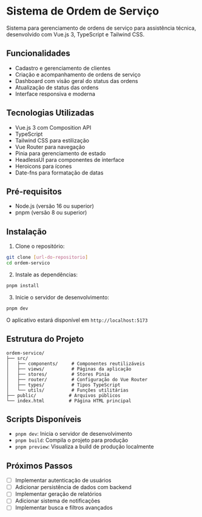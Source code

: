 # Sistema de Ordem de Serviço

Sistema para gerenciamento de ordens de serviço para assistência técnica, desenvolvido com Vue.js 3, TypeScript e Tailwind CSS.

## Funcionalidades

- Cadastro e gerenciamento de clientes
- Criação e acompanhamento de ordens de serviço
- Dashboard com visão geral do status das ordens
- Atualização de status das ordens
- Interface responsiva e moderna

## Tecnologias Utilizadas

- Vue.js 3 com Composition API
- TypeScript
- Tailwind CSS para estilização
- Vue Router para navegação
- Pinia para gerenciamento de estado
- HeadlessUI para componentes de interface
- Heroicons para ícones
- Date-fns para formatação de datas

## Pré-requisitos

- Node.js (versão 16 ou superior)
- pnpm (versão 8 ou superior)

## Instalação

1. Clone o repositório:
```bash
git clone [url-do-repositorio]
cd ordem-servico
```

2. Instale as dependências:
```bash
pnpm install
```

3. Inicie o servidor de desenvolvimento:
```bash
pnpm dev
```

O aplicativo estará disponível em `http://localhost:5173`

## Estrutura do Projeto

```
ordem-servico/
├── src/
│   ├── components/     # Componentes reutilizáveis
│   ├── views/          # Páginas da aplicação
│   ├── stores/         # Stores Pinia
│   ├── router/         # Configuração do Vue Router
│   ├── types/          # Tipos TypeScript
│   └── utils/          # Funções utilitárias
├── public/            # Arquivos públicos
└── index.html         # Página HTML principal
```

## Scripts Disponíveis

- `pnpm dev`: Inicia o servidor de desenvolvimento
- `pnpm build`: Compila o projeto para produção
- `pnpm preview`: Visualiza a build de produção localmente

## Próximos Passos

- [ ] Implementar autenticação de usuários
- [ ] Adicionar persistência de dados com backend
- [ ] Implementar geração de relatórios
- [ ] Adicionar sistema de notificações
- [ ] Implementar busca e filtros avançados
